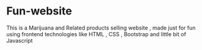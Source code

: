 # Fun-website
This is a Marijuana and Related products selling website  , made just for fun using frontend technologies like HTML , CSS , Bootstrap and little bit of Javascript
